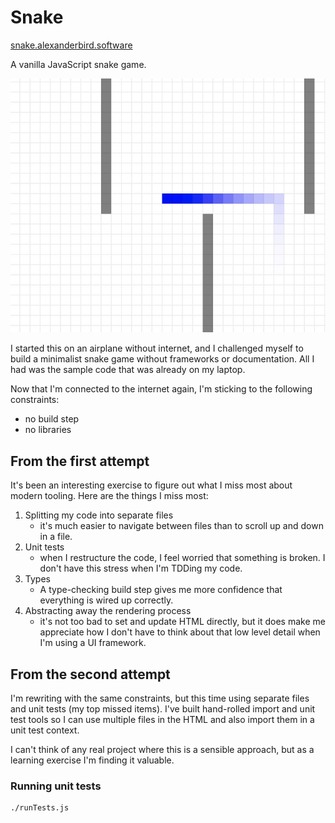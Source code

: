 # Snake

[snake.alexanderbird.software](http://snake.alexanderbird.software/)

A vanilla JavaScript snake game.

![screenshot of boxy snake game](./screenshot.jpg)

I started this on an airplane without internet, and I challenged myself to build
a minimalist snake game without frameworks or documentation. All I had was the
sample code that was already on my laptop.

Now that I'm connected to the internet again, I'm sticking to the following
constraints:
- no build step
- no libraries

## From the first attempt

It's been an interesting exercise to figure out what I miss most about modern
tooling. Here are the things I miss most:

1. Splitting my code into separate files
    - it's much easier to navigate between files than to scroll up and down in a
      file.
2. Unit tests
    - when I restructure the code, I feel worried that something is broken. I
      don't have this stress when I'm TDDing my code.
3. Types
    - A type-checking build step gives me more confidence that everything is wired
      up correctly.
4. Abstracting away the rendering process
    - it's not too bad to set and update HTML directly, but it does make me
      appreciate how I don't have to think about that low level detail when I'm
      using a UI framework.

## From the second attempt

I'm rewriting with the same constraints, but this time using separate files and
unit tests (my top missed items). I've built hand-rolled import and unit test
tools so I can use multiple files in the HTML and also import them in a unit
test context.

I can't think of any real project where this is a sensible approach, but as a
learning exercise I'm finding it valuable.

### Running unit tests

```
./runTests.js
```
